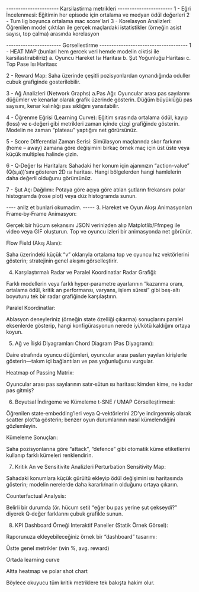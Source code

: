 
---------------------- Karsilastirma metrikleri -----------------------
1 - Eğri İncelenmesi: Eğitimin her episode için ortalama ve medyan ödül değerleri
2 - Tum lig boyunca ortalama mac score'lari
3 - Korelasyon Analizleri: Öğrenilen model çıktıları ile gerçek maçlardaki istatistikler (örneğin asist sayısı, top çalma) arasında korelasyon 

----------------------- Gorsellestirme -------------------------------------
1 - HEAT MAP (bunlari hem gercek veri hemde modelin ciktisi ile karsilastirabiliriz)
    a. Oyuncu Hareket Isı Haritası
    b. Şut Yoğunluğu Haritası
    c. Top Pase Isı Haritası:

2 - Reward Map: Saha üzerinde çeşitli pozisyonlardan oynandığında oduller cubuk grafiginde gosterilebilir.

3 - Ağ Analizleri (Network Graphs)
    a.Pas Ağı: Oyuncular arası pas sayılarını düğümler ve kenarlar olarak grafik üzerinde gösterin. Düğüm büyüklüğü pas sayısını, kenar kalınlığı pas sıklığını yansıtabilir.

4 - Öğrenme Eğrisi (Learning Curve): Eğitim sırasında ortalama ödül, kayıp (loss) ve ε‑değeri gibi metrikleri zaman içinde çizgi grafiğinde gösterin. Modelin ne zaman “plateau” yaptığını net görürsünüz.

5 - Score Differential Zaman Serisi: Simülasyon maçlarında skor farkının (home – away) zamana göre değişimini birkaç örnek maç için üst üste veya küçük multiples halinde çizin.

6 - Q‑Değer Isı Haritaları: Sahadaki her konum için ajanınızın “action-value” (Q(s,a))’sını gösteren 2D ısı haritası. Hangi bölgelerden hangi hamlelerin daha değerli olduğunu görürsünüz.

7 - Şut Açı Dağılımı: Potaya göre açıya göre atılan şutların frekansını polar histogramda (rose plot) veya düz histogramda sunun.


---- anilz et bunlari okumadim. -----
3. Hareket ve Oyun Akışı Animasyonları
Frame‑by‑Frame Animasyon:

Gerçek bir hücum sekansını JSON verinizden alıp Matplotlib/Ffmpeg ile video veya GIF oluşturun. Top ve oyuncu izleri bir animasyonda net görünür.

Flow Field (Akış Alanı):

Saha üzerindeki küçük “v” oklarıyla ortalama top ve oyuncu hız vektörlerini gösterin; stratejinin genel akışını görselleştirir.

4. Karşılaştırmalı Radar ve Paralel Koordinatlar
Radar Grafiği:

Farklı modellerin veya farklı hyper‑parametre ayarlarının “kazanma oranı, ortalama ödül, kritik an performansı, varyans, işlem süresi” gibi beş-altı boyutunu tek bir radar grafiğinde karşılaştırın.

Paralel Koordinatlar:

Ablasyon deneyleriniz (örneğin state özelliği çıkarma) sonuçlarını paralel eksenlerde gösterip, hangi konfigürasyonun nerede iyi/kötü kaldığını ortaya koyun.

5. Ağ ve İlişki Diyagramları
Chord Diagram (Pas Diyagramı):

Daire etrafında oyuncu düğümleri, oyuncular arası pasları yayılan kirişlerle gösterin—takım içi bağlantıları ve pas yoğunluğunu vurgular.

Heatmap of Passing Matrix:

Oyuncular arası pas sayılarının satır‑sütun ısı haritası: kimden kime, ne kadar pas gitmiş?

6. Boyutsal İndirgeme ve Kümeleme
t-SNE / UMAP Görselleştirmesi:

Öğrenilen state‑embedding’leri veya Q‑vektörlerini 2D’ye indirgenmiş olarak scatter plot’ta gösterin; benzer oyun durumlarının nasıl kümelendiğini gözlemleyin.

Kümeleme Sonuçları:

Saha pozisyonlarına göre “attack”, “defence” gibi otomatik küme etiketlerini kullanıp farklı kümeleri renklendirin.

7. Kritik An ve Sensitivite Analizleri
Perturbation Sensitivity Map:

Sahadaki konumlara küçük gürültü ekleyip ödül değişimini ısı haritasında gösterin; modelin nerelerde daha kararlı/narin olduğunu ortaya çıkarın.

Counterfactual Analysis:

Belirli bir durumda (ör. hücum seti) “eğer bu pas yerine şut çekseydi?” diyerek Q‑değer farklarını çubuk grafikle sunun.

8. KPI Dashboard Örneği
Interaktif Paneller (Statik Örnek Görsel):

Raporunuza ekleyebileceğiniz örnek bir “dashboard” tasarımı:

Üstte genel metrikler (win %, avg. reward)

Ortada learning curve

Altta heatmap ve polar shot chart

Böylece okuyucu tüm kritik metriklere tek bakışta hakim olur.
